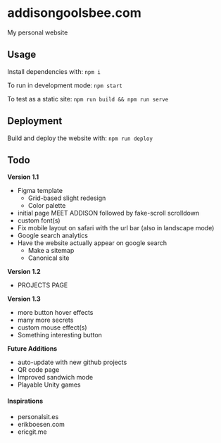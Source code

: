 # addisongoolsbee.com

My personal website

## Usage

Install dependencies with: `npm i`

To run in development mode: `npm start`

To test as a static site: `npm run build && npm run serve`

## Deployment

Build and deploy the website with: `npm run deploy`

## Todo

**Version 1.1**
- Figma template
    - Grid-based slight redesign
    - Color palette
- initial page MEET ADDISON followed by fake-scroll scrolldown
- custom font(s)
- Fix mobile layout on safari with the url bar (also in landscape mode)
- Google search analytics
- Have the website actually appear on google search
    - Make a sitemap
    - Canonical site

**Version 1.2**
- PROJECTS PAGE

**Version 1.3**
- more button hover effects
- many more secrets
- custom mouse effect(s)
- Something interesting button


**Future Additions**
- auto-update with new github projects
- QR code page
- Improved sandwich mode
- Playable Unity games 



#### Inspirations
- personalsit.es
- erikboesen.com
- ericgit.me
